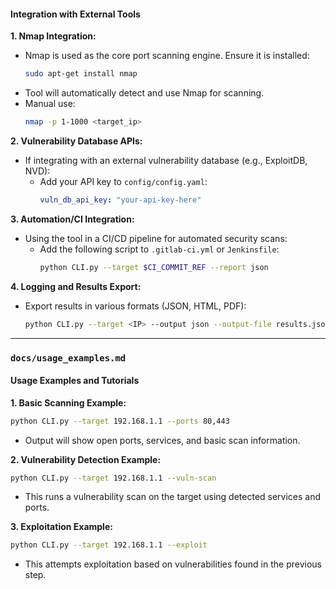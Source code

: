 #### **Integration with External Tools**

**1. Nmap Integration:**
   - Nmap is used as the core port scanning engine. Ensure it is installed:
     ```bash
     sudo apt-get install nmap
     ```
   - Tool will automatically detect and use Nmap for scanning.
   - Manual use:
     ```bash
     nmap -p 1-1000 <target_ip>
     ```

**2. Vulnerability Database APIs:**
   - If integrating with an external vulnerability database (e.g., ExploitDB, NVD):
     - Add your API key to `config/config.yaml`:
       ```yaml
       vuln_db_api_key: "your-api-key-here"
       ```

**3. Automation/CI Integration:**
   - Using the tool in a CI/CD pipeline for automated security scans:
     - Add the following script to `.gitlab-ci.yml` or `Jenkinsfile`:
       ```bash
       python CLI.py --target $CI_COMMIT_REF --report json
       ```

**4. Logging and Results Export:**
   - Export results in various formats (JSON, HTML, PDF):
     ```bash
     python CLI.py --target <IP> --output json --output-file results.json
     ```

---

### `docs/usage_examples.md`

#### **Usage Examples and Tutorials**

**1. Basic Scanning Example:**
   ```bash
   python CLI.py --target 192.168.1.1 --ports 80,443
   ```
   - Output will show open ports, services, and basic scan information.

**2. Vulnerability Detection Example:**
   ```bash
   python CLI.py --target 192.168.1.1 --vuln-scan
   ```
   - This runs a vulnerability scan on the target using detected services and ports.

**3. Exploitation Example:**
   ```bash
   python CLI.py --target 192.168.1.1 --exploit
   ```
   - This attempts exploitation based on vulnerabilities found in the previous step.

